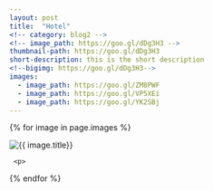 ```yaml
---
layout: post
title:  "Hotel"
<!-- category: blog2 -->
<!-- image_path: https://goo.gl/dDg3H3 -->
thumbnail-path: https://goo.gl/dDg3H3
short-description: this is the short description
<!--bigimg: https://goo.gl/dDg3H3-->
images:
  - image_path: https://goo.gl/ZM8PWF
  - image_path: https://goo.gl/VP5XEi
  - image_path: https://goo.gl/YK2SBj
---
```

 {% for image in page.images %}
<div >
    <img src="{{ image.image_path }}" alt="{{ image.title}}"/>
</div>
<!--    <div style="background-image: url(https://goo.gl/dDg3H3);"> 
        <img src="{{ image.image_path }}" alt="{{ image.title}}"/> 
    </div> -->
    
<!--  <table style="background-image:url('image.image_path')"><tr><td></td></tr></table> -->
     <p>
  {% endfor %}


